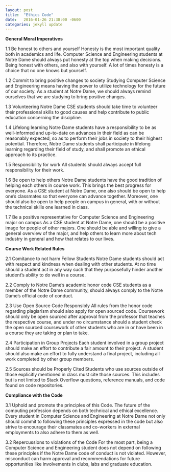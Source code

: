 ```yaml
---
layout: post
title:  "Ethics Code"
date:   2016-01-26 21:38:00 -0600
categories: jekyll update
---
```



**General Moral Imperatives**

1.1 Be honest to others and yourself
	Honesty is the most important quality both in academics and life. Computer Science and Engineering students at Notre Dame should always put honesty at the top when making decisions. Being honest with others, and also with yourself. A lot of times honesty is a choice that no one knows but yourself.

1.2 Commit to bring positive changes to society
	Studying Computer Science and Engineering means having the power to utilize technology for the future of our society. As a student at Notre Dame, we should always remind ourselves that we are studying to bring positive changes. 

1.3 Volunteering
	Notre Dame CSE students should take time to volunteer their professional skills to good causes and help contribute to public education concerning the discipline.

1.4 Lifelong learning
	Notre Dame students have a responsibility to be as well-informed and up-to-date on advances in their field as can be reasonably expected, so as to perform their jobs in society to their highest potential. Therefore, Notre Dame students shall participate in lifelong learning regarding their field of study, and shall promote an ethical approach to its practice.

1.5 Responsibility for work
	All students should always accept full responsibility for their work. 

1.6 Be open to help others
	Notre Dame students have the good tradition of helping each others in course work. This brings the best progress for everyone. As a CSE student at Notre Dame, one also should be open to help one’s classmates so that everyone can advance together. Moreover, one should also be open to help people on campus in general, with or without the technical skills one learned in class.

1.7 Be a positive representative for Computer Science and Engineering major on campus
	As a CSE student at Notre Dame, one should be a positive image for people of other majors. One should be able and willing to give a general overview of the major, and help others to learn more about tech industry in general and how that relates to our lives.

**Course Work Related Rules**

2.1 Comitance to not harm Fellow Students
Notre Dame students should act with respect and kindness when dealing with other students.  At no time should a student act in any way such that they purposefully hinder another student’s ability to do well in a course.  

2.2 Comply to Notre Dame’s academic honor code
CSE students as a member of the Notre Dame community, should always comply to the Notre Dame’s official code of conduct.

2.3 Use Open Source Code Responsibly
All rules from the honor code regarding plagiarism should also apply for open sourced code.  Coursework should only be open sourced after approval from the professor that teaches the respective course, and under no circumstance should a student check the open sourced coursework of other students who are in or have been in a course they are taking or plan to take.

2.4 Participation in Group Projects
Each student involved in a group project should make an effort to contribute a fair amount to their project.  A student should also make an effort to fully understand a final project, including all work completed by other group members.

2.5 Sources should be Properly Cited
Students who use sources outside of those explicitly mentioned in class must cite those sources.  This includes but is not limited to Stack Overflow questions, reference manuals, and code found on code repositories.

**Compliance with the Code**

3.1 Uphold and promote the principles of this Code.
The future of the computing profession depends on both technical and ethical excellence. Every student in Computer Science and Engineering at Notre Dame not only should commit to following these principles expressed in the code but also strive to encourage their classmates and co-workers in external employments to also adhere to them as well.  

3.2 Repercussions to violations of the Code
For the most part, being a Computer Science and Engineering student does not depend on following these principles if the Notre Dame code of conduct is not violated. However, misconduct can harm approval and recommendations for future opportunities like involvements in clubs, labs and graduate education. 



